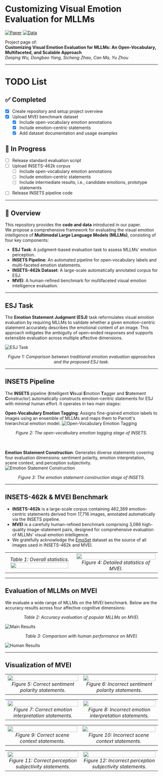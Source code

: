 # Customizing Visual Emotion Evaluation for MLLMs  

[![Paper](https://img.shields.io/badge/Paper-arXiv-blue)](https://arxiv.org/abs/2509.21950)  [![Data](https://img.shields.io/badge/Data-HuggingFace-orange)](https://huggingface.co/datasets/wudq/MVEI/tree/main/MVEI) 

Project page of:  
**Customizing Visual Emotion Evaluation for MLLMs: An Open-Vocabulary, Multifaceted, and Scalable Approach**  
*Daiqing Wu, Dongbao Yang, Sicheng Zhao, Can Ma, Yu Zhou*  

---

# TODO List

## ✅ Completed

- [x] Create repository and setup project overview
- [x] Upload MVEI benchmark dataset
  - [x] Include open-vocabulary emotion annotations
  - [x] Include emotion-centric statements
  - [x] Add dataset documentation and usage examples

## 🔄 In Progress

- [ ] Release standard evaluation script
- [ ] Upload INSETS-462k corpus
  - [ ] Include open-vocabulary emotion annotations
  - [ ] Include emotion-centric statements
  - [ ] Include intermediate results, i.e., candidate emotions, prototype statements
- [ ] Release INSETS pipeline code

---

## 📖 Overview  

This repository provides the **code and data** introduced in our paper.  
We propose a comprehensive framework for evaluating the visual emotion intelligence of **Multimodal Large Language Models (MLLMs)**, consisting of four key components:

- **ESJ Task**: A judgment-based evaluation task to assess MLLMs' emotion perception.
- **INSETS Pipeline**: An automated pipeline for open-vocabulary labels and multi-faceted emotion statements.  
- **INSETS-462k Dataset**: A large-scale automatically annotated corpus for ESJ.
- **MVEI**: A human-refined benchmark for multifaceted visual emotion intelligence evaluation.

---

## ESJ Task

The **Emotion Statement Judgment (ESJ)** task reformulates visual emotion evaluation by requiring MLLMs to validate whether a given emotion-centric statement accurately describes the emotional content of an image. This approach mitigates the ambiguity of open-ended responses and supports extensible evaluation across multiple affective dimensions.

![ESJ Task](images/ESJ.jpeg)
<div align="center">
<em>Figure 1: Comparison between traditional emotion evaluation approaches and the proposed ESJ task.</em>
</div>

---

## INSETS Pipeline

The **INSETS** pipeline (**I**ntelligent **Vi**sual **E**motion **T**agger and **S**tatement **C**onstructor) automatically constructs emotion-centric statements for ESJ with minimal human effort. It operates in two main stages:

**Open-Vocabulary Emotion Tagging**: Assigns fine-grained emotion labels to images using an ensemble of MLLMs and maps them to Parrott's hierarchical emotion model.
![Open-Vocabulary Emotion Tagging](images/INSETS-1.jpeg)
<div align="center">
<em>Figure 2: The open-vocabulary emotion tagging stage of INSETS.</em>
</div>

<br><br>
**Emotion Statement Construction**: Generates diverse statements covering four evaluation dimensions: sentiment polarity, emotion interpretation, scene context, and perception subjectivity.
![Emotion Statement Construction](images/INSETS-2.jpeg)
<div align="center">
<em>Figure 3: The emotion statement construction stage of INSETS.</em>
</div>

---

## INSETS-462k & MVEI Benchmark

- **INSETS-462k** is a large-scale corpus containing 462,369 emotion-centric statements derived from 17,716 images, annotated automatically via the INSETS pipeline.
- **MVEI** is a carefully human-refined benchmark comprising 3,086 high-quality image-statement pairs, designed for comprehensive evaluation of MLLMs' visual emotion intelligence.
- We gratefully acknowledge the [EmoSet](https://vcc.tech/EmoSet) dataset as the source of all images used in INSETS-462k and MVEI.

<table>
<tr>
<td align="center">
<em>Table 1: Overall statistics.</em>
<img src="images/Statis-2.jpeg" width="95%">
<br>
</td>
<td align="center">
<img src="images/Statis-1.jpeg" width="100%">
<br>
<em>Figure 4: Detailed statistics of MVEI.</em>
</td>
</tr>
</table>

---

## Evaluation of MLLMs on MVEI
We evaluate a wide range of MLLMs on the MVEI benchmark. Below are the accuracy results across four affective cognitive dimensions:

<div align="center">
<em>Table 2: Accuracy evaluation of popular MLLMs on MVEI.</em>
</div>

![Main Results](images/Evaluation-1.jpeg)

<div align="center">
<em>Table 3: Comparison with human performance on MVEI.</em>
</div>

![Human Results](images/Evaluation-2.jpeg)


---

## Visualization of MVEI

<table>
<tr>
<td align="center">
<img src="images/MVEI-1.jpeg" width="100%">
<br>
<em>Figure 5: Correct sentiment polarity statements.</em>
</td>
<td align="center">
<img src="images/MVEI-2.jpeg" width="100%">
<br>
<em>Figure 6: Incorrect sentiment polarity statements.</em>
</td>
</tr>
</table>

<table>
<tr>
<td align="center">
<img src="images/MVEI-3.jpeg" width="100%">
<br>
<em>Figure 7: Correct emotion interpretation statements.</em>
</td>
<td align="center">
<img src="images/MVEI-4.jpeg" width="100%">
<br>
<em>Figure 8: Incorrect emotion interpretation statements.</em>
</td>
</tr>
</table>

<table>
<tr>
<td align="center">
<img src="images/MVEI-5.jpeg" width="100%">
<br>
<em>Figure 9: Correct scene context statements.</em>
</td>
<td align="center">
<img src="images/MVEI-6.jpeg" width="100%">
<br>
<em>Figure 10: Incorrect scene context statements.</em>
</td>
</tr>
</table>

<table>
<tr>
<td align="center">
<img src="images/MVEI-7.jpeg" width="100%">
<br>
<em>Figure 11: Correct perception subjectivity statements.</em>
</td>
<td align="center">
<img src="images/MVEI-8.jpeg" width="100%">
<br>
<em>Figure 12: Incorrect perception subjectivity statements.</em>
</td>
</tr>
</table>
